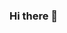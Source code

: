 ### Hi there 👋

<!--
**manishwvn/manishwvn** is a ✨ _special_ ✨ repository because its `README.md` (this file) appears on your GitHub profile.


- My name is Manish Wunnava.
- Computer Science graduate student at University of Southern California.
- Interests: Software Engineering, Data Science, Machine Learning, Analytics.
- Reach out to me:
  -Email: manishwvn998@gmail.com | wunnava@usc.edu
  -LinkedIn: https://www.linkedin.com/in/manishwvn/
[![Anurag's GitHub stats](https://github-readme-stats.vercel.app/api?username=manishwvn)](https://github.com/anuraghazra/github-readme-stats)

-->
